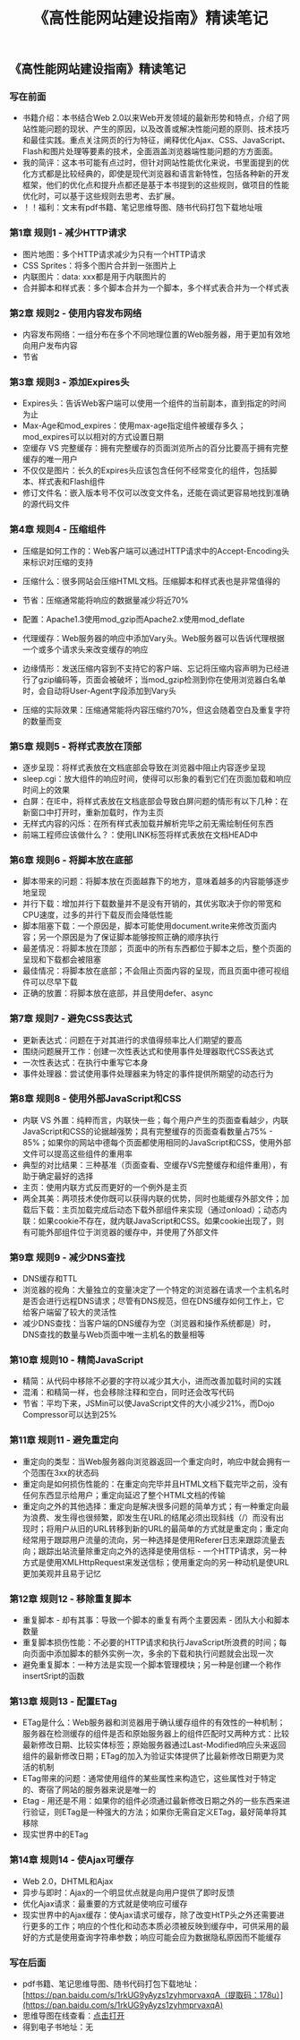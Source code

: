 ﻿---
title: 《高性能网站建设指南》精读笔记
description: 《高性能网站建设指南》精读笔记，大前端学习笔记，小磊哥er的博客
keywords: 《高性能网站建设指南》精读笔记，大前端学习笔记，小磊哥er的博客
--- 

## 《高性能网站建设指南》精读笔记

### 写在前面
- 书籍介绍：本书结合Web 2.0以来Web开发领域的最新形势和特点，介绍了网站性能问题的现状、产生的原因，以及改善或解决性能问题的原则、技术技巧和最佳实践。重点关注网页的行为特征，阐释优化Ajax、CSS、JavaScript、Flash和图片处理等要素的技术，全面涵盖浏览器端性能问题的方方面面。
- 我的简评：这本书可能有点过时，但针对网站性能优化来说，书里面提到的优化方式都是比较经典的，即使是现代浏览器和语言新特性，包括各种新的开发框架，他们的优化点和提升点都还是基于本书提到的这些规则，做项目的性能优化时，可以基于这些规则去思考、去扩展。
- ！！福利：文末有pdf书籍、笔记思维导图、随书代码打包下载地址哦

### 第1章 规则1 - 减少HTTP请求
- 图片地图：多个HTTP请求减少为只有一个HTTP请求
- CSS Sprites：将多个图片合并到一张图片上
- 内联图片：data: xxx都是用于内联图片的
- 合并脚本和样式表：多个脚本合并为一个脚本，多个样式表合并为一个样式表

### 第2章 规则2 - 使用内容发布网络
- 内容发布网络：一组分布在多个不同地理位置的Web服务器，用于更加有效地向用户发布内容
- 节省

### 第3章 规则3 - 添加Expires头
- Expires头：告诉Web客户端可以使用一个组件的当前副本，直到指定的时间为止
- Max-Age和mod_expires：使用max-age指定组件被缓存多久；mod_expires可以以相对的方式设置日期
- 空缓存 VS 完整缓存：拥有完整缓存的页面浏览所占的百分比要高于拥有完整缓存的唯一用户
- 不仅仅是图片：长久的Expires头应该包含任何不经常变化的组件，包括脚本、样式表和Flash组件
- 修订文件名：嵌入版本号不仅可以改变文件名，还能在调试更容易地找到准确的源代码文件

### 第4章 规则4 - 压缩组件
- 压缩是如何工作的：Web客户端可以通过HTTP请求中的Accept-Encoding头来标识对压缩的支持
- 压缩什么：很多网站会压缩HTML文档。压缩脚本和样式表也是非常值得的
- 节省：压缩通常能将响应的数据量减少将近70%
- 配置：Apache1.3使用mod_gzip而Apache2.x使用mod_deflate
- 代理缓存：Web服务器的响应中添加Vary头。Web服务器可以告诉代理根据一个或多个请求头来改变缓存的响应

- 边缘情形：发送压缩内容到不支持它的客户端、忘记将压缩内容声明为已经进行了gzip编码等，页面会被破坏；当mod_gzip检测到你在使用浏览器白名单时，会自动将User-Agent字段添加到Vary头
- 压缩的实际效果：压缩通常能将内容压缩约70%，但这会随着空白及重复字符的数量而变

### 第5章 规则5 - 将样式表放在顶部
- 逐步呈现：将样式表放在文档底部会导致在浏览器中阻止内容逐步呈现
- sleep.cgi：放大组件的响应时间，使得可以形象的看到它们在页面加载和响应时间上的效果
- 白屏：在IE中，将样式表放在文档底部会导致白屏问题的情形有以下几种：在新窗口中打开时，重新加载时，作为主页
- 无样式内容的闪烁：在所有样式表加载并解析完毕之前无需绘制任何东西
- 前端工程师应该做什么？：使用LINK标签将样式表放在文档HEAD中

### 第6章 规则6 - 将脚本放在底部
- 脚本带来的问题：将脚本放在页面越靠下的地方，意味着越多的内容能够逐步地呈现
- 并行下载：增加并行下载数量并不是没有开销的，其优劣取决于你的带宽和CPU速度，过多的并行下载反而会降低性能
- 脚本阻塞下载：一个原因是，脚本可能使用document.write来修改页面内容；另一个原因是为了保证脚本能够按照正确的顺序执行
- 最差情况：将脚本放在顶部； 页面中的所有东西都位于脚本之后，整个页面的呈现和下载都会被阻塞
- 最佳情况：将脚本放在底部；不会阻止页面内容的呈现，而且页面中德可视组件可以尽早下载
- 正确的放置：将脚本放在底部，并且使用defer、async

### 第7章 规则7 - 避免CSS表达式
- 更新表达式：问题在于对其进行的求值得频率比人们期望的要高
- 围绕问题展开工作：创建一次性表达式和使用事件处理器取代CSS表达式
- 一次性表达式：在执行中重写它本身
- 事件处理器：尝试使用事件处理器来为特定的事件提供所期望的动态行为

### 第8章 规则8 - 使用外部JavaScript和CSS
- 内联 VS 外置：纯粹而言，内联快一些；每个用户产生的页面查看越少，内联JavaScript和CSS的论据越强势；具有完整缓存的页面查看数量占75% - 85%；如果你的网站中德每个页面都使用相同的JavaScript和CSS，使用外部文件可以提高这些组件的重用率
- 典型的对比结果：三种基准（页面查看、空缓存VS完整缓存和组件重用），有助于确定最好的选择
- 主页：使用内联方式反而更好的一个例外是主页
- 两全其美：两项技术使你既可以获得内联的优势，同时也能缓存外部文件；加载后下载：主页加载完成后动态下载外部组件来实现（通过onload）；动态内联：如果cookie不存在，就内联JavaScript和CSS。如果cookie出现了，则有可能外部组件位于浏览器的缓存中，并使用了外部文件

### 第9章 规则9 - 减少DNS查找
- DNS缓存和TTL
- 浏览器的视角：大量独立的变量决定了一个特定的浏览器在请求一个主机名时是否会进行远程DNS请求；尽管有DNS规范，但在DNS缓存如何工作上，它给客户端留了较大的灵活性
- 减少DNS查找：当客户端的DNS缓存为空（浏览器和操作系统都是）时，DNS查找的数量与Web页面中唯一主机名的数量相等

### 第10章 规则10 - 精简JavaScript
- 精简：从代码中移除不必要的字符以减少其大小，进而改善加载时间的实践
- 混淆：和精简一样，也会移除注释和空白，同时还会改写代码
- 节省：平均下来，JSMin可以使JavaScript文件的大小减少21%，而Dojo Compressor可以达到25%

### 第11章 规则11 - 避免重定向
- 重定向的类型：当Web服务器向浏览器返回一个重定向时，响应中就会拥有一个范围在3xx的状态码
- 重定向是如何损伤性能的：在重定向完毕并且HTML文档下载完毕之前，没有任何东西显示给用户；重定向延迟了整个HTML文档的传输
- 重定向之外的其他选择：重定向是解决很多问题的简单方式；有一种重定向最为浪费、发生得也很频繁，即发生在URL的结尾必须出现斜线（/）而没有出现时；将用户从旧的URL转移到新的URL的最简单的方式就是重定向；重定向经常用于跟踪用户流量的流向，另一种选择是使用Referer日志来跟踪流量去向；跟踪出站流量除重定向之外的选择是使用信标 - 一个HTTP请求，另一种方式是使用XMLHttpRequest来发送信标；使用重定向的另一种动机是使URL更加美观并且易于记忆

### 第12章 规则12 - 移除重复脚本
- 重复脚本 - 却有其事：导致一个脚本的重复有两个主要因素 - 团队大小和脚本数量
- 重复脚本损伤性能：不必要的HTTP请求和执行JavaScript所浪费的时间；每向页面中添加脚本的额外实例一次，多余的下载和执行问题就会出现一次
- 避免重复脚本：一种方法是实现一个脚本管理模块；另一种是创建一个称作insertSript的函数

### 第13章 规则13 - 配置ETag
- ETag是什么：Web服务器和浏览器用于确认缓存组件的有效性的一种机制； 服务器在检测缓存的组件是否和原始服务器上的组件匹配时又两种方式：比较最新修改日期、比较实体标签；原始服务器通过Last-Modified响应头来返回组件的最新修改日期；ETag的加入为验证实体提供了比最新修改日期更为灵活的机制
- ETag带来的问题：通常使用组件的某些属性来构造它，这些属性对于特定的、寄宿了网站的服务器来说是唯一的
- Etag - 用还是不用：如果你的组件必须通过最新修改日期之外的一些东西来进行验证，则ETag是一种强大的方法；如果你无需自定义ETag，最好简单将其移除
- 现实世界中的ETag

### 第14章 规则14 - 使Ajax可缓存
- Web 2.0，DHTML和Ajax
- 异步与即时：Ajax的一个明显优点就是向用户提供了即时反馈
- 优化Ajax请求：最重要的方式就是使响应可缓存
- 现实世界中的Ajax缓存：使Ajax请求可缓存，除了改变HtTP头之外还需要进行更多的工作；响应的个性化和动态本质必须被反映到缓存中，可供采用的最好的方式是使用查询字符串参数；响应可能会应为数据隐私原因而不能缓存

### 写在后面
- pdf书籍、笔记思维导图、随书代码打包下载地址：[https://pan.baidu.com/s/1rkUG9yAyzs1zyhmprvaxqA（提取码：178u）](https://pan.baidu.com/s/1rkUG9yAyzs1zyhmprvaxqA)
- 思维导图在线查看：[点击打开](/attachment/E.《高性能网站建设指南》_Steve_Souders_刘彦博译.svg)
- 得到电子书地址：无
